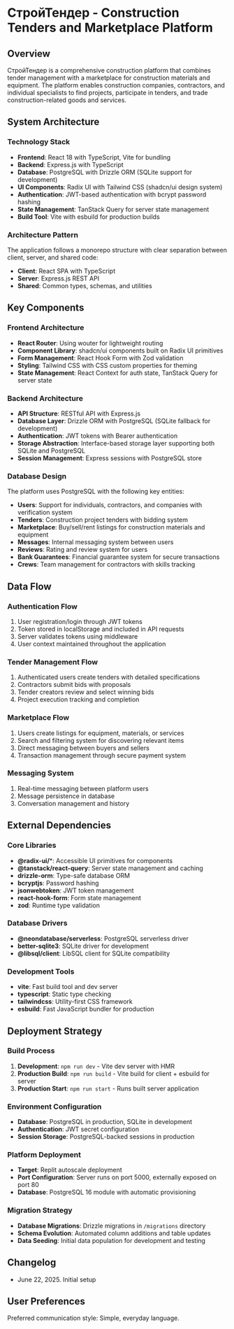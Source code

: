 # СтройТендер - Construction Tenders and Marketplace Platform

## Overview

СтройТендер is a comprehensive construction platform that combines tender management with a marketplace for construction materials and equipment. The platform enables construction companies, contractors, and individual specialists to find projects, participate in tenders, and trade construction-related goods and services.

## System Architecture

### Technology Stack
- **Frontend**: React 18 with TypeScript, Vite for bundling
- **Backend**: Express.js with TypeScript
- **Database**: PostgreSQL with Drizzle ORM (SQLite support for development)
- **UI Components**: Radix UI with Tailwind CSS (shadcn/ui design system)
- **Authentication**: JWT-based authentication with bcrypt password hashing
- **State Management**: TanStack Query for server state management
- **Build Tool**: Vite with esbuild for production builds

### Architecture Pattern
The application follows a monorepo structure with clear separation between client, server, and shared code:
- **Client**: React SPA with TypeScript
- **Server**: Express.js REST API
- **Shared**: Common types, schemas, and utilities

## Key Components

### Frontend Architecture
- **React Router**: Using wouter for lightweight routing
- **Component Library**: shadcn/ui components built on Radix UI primitives
- **Form Management**: React Hook Form with Zod validation
- **Styling**: Tailwind CSS with CSS custom properties for theming
- **State Management**: React Context for auth state, TanStack Query for server state

### Backend Architecture
- **API Structure**: RESTful API with Express.js
- **Database Layer**: Drizzle ORM with PostgreSQL (SQLite fallback for development)
- **Authentication**: JWT tokens with Bearer authentication
- **Storage Abstraction**: Interface-based storage layer supporting both SQLite and PostgreSQL
- **Session Management**: Express sessions with PostgreSQL store

### Database Design
The platform uses PostgreSQL with the following key entities:
- **Users**: Support for individuals, contractors, and companies with verification system
- **Tenders**: Construction project tenders with bidding system
- **Marketplace**: Buy/sell/rent listings for construction materials and equipment
- **Messages**: Internal messaging system between users
- **Reviews**: Rating and review system for users
- **Bank Guarantees**: Financial guarantee system for secure transactions
- **Crews**: Team management for contractors with skills tracking

## Data Flow

### Authentication Flow
1. User registration/login through JWT tokens
2. Token stored in localStorage and included in API requests
3. Server validates tokens using middleware
4. User context maintained throughout the application

### Tender Management Flow
1. Authenticated users create tenders with detailed specifications
2. Contractors submit bids with proposals
3. Tender creators review and select winning bids
4. Project execution tracking and completion

### Marketplace Flow
1. Users create listings for equipment, materials, or services
2. Search and filtering system for discovering relevant items
3. Direct messaging between buyers and sellers
4. Transaction management through secure payment system

### Messaging System
1. Real-time messaging between platform users
2. Message persistence in database
3. Conversation management and history

## External Dependencies

### Core Libraries
- **@radix-ui/***: Accessible UI primitives for components
- **@tanstack/react-query**: Server state management and caching
- **drizzle-orm**: Type-safe database ORM
- **bcryptjs**: Password hashing
- **jsonwebtoken**: JWT token management
- **react-hook-form**: Form state management
- **zod**: Runtime type validation

### Database Drivers
- **@neondatabase/serverless**: PostgreSQL serverless driver
- **better-sqlite3**: SQLite driver for development
- **@libsql/client**: LibSQL client for SQLite compatibility

### Development Tools
- **vite**: Fast build tool and dev server
- **typescript**: Static type checking
- **tailwindcss**: Utility-first CSS framework
- **esbuild**: Fast JavaScript bundler for production

## Deployment Strategy

### Build Process
1. **Development**: `npm run dev` - Vite dev server with HMR
2. **Production Build**: `npm run build` - Vite build for client + esbuild for server
3. **Production Start**: `npm run start` - Runs built server application

### Environment Configuration
- **Database**: PostgreSQL in production, SQLite in development
- **Authentication**: JWT secret configuration
- **Session Storage**: PostgreSQL-backed sessions in production

### Platform Deployment
- **Target**: Replit autoscale deployment
- **Port Configuration**: Server runs on port 5000, externally exposed on port 80
- **Database**: PostgreSQL 16 module with automatic provisioning

### Migration Strategy
- **Database Migrations**: Drizzle migrations in `/migrations` directory
- **Schema Evolution**: Automated column additions and table updates
- **Data Seeding**: Initial data population for development and testing

## Changelog

- June 22, 2025. Initial setup

## User Preferences

Preferred communication style: Simple, everyday language.
